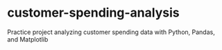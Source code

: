 # customer-spending-analysis
Practice project analyzing customer spending data with Python, Pandas, and Matplotlib
